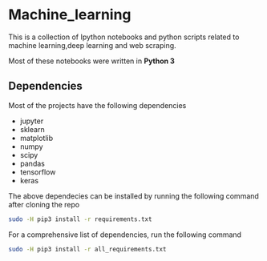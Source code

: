 # Machine_learning

This is a collection of Ipython notebooks and python scripts related to machine learning,deep learning and web scraping.

Most of these notebooks were written in **Python 3**

## Dependencies
Most of the projects have the following dependencies

* jupyter 
* sklearn
* matplotlib
* numpy
* scipy
* pandas
* tensorflow 
* keras

The above dependecies can be installed by running the following command after cloning the repo

```sh
sudo -H pip3 install -r requirements.txt
```

For a comprehensive list of dependencies, run the following command


```sh
sudo -H pip3 install -r all_requirements.txt
```

 
